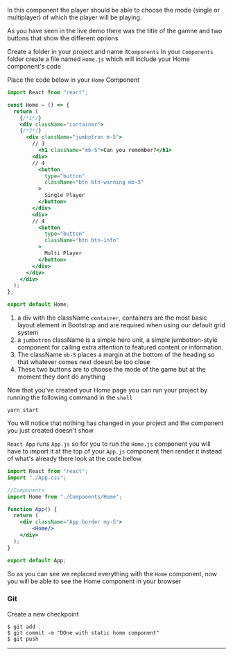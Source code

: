 In this component the player should be able to choose the mode (single or multiplayer) of which the player will be playing.

As you have seen in the live demo there was the title of the gamne and two buttons that show the different options

Create a folder in your project and name it`Components`
In your `Components` folder create a file named `Home.js` which will include your Home component's code

Place the code below in your `Home` Component

```jsx
import React from "react";

const Home = () => {
  return (
    {/*1*/}
    <div className="container">
    {/*2*/}
      <div className="jumbotron m-5">
        // 3
          <h1 className="mb-5">Can you remember?</h1>
        <div>
        // 4
          <button
            type="button"
            className="btn btn-warning mb-3"
          >
            Single Player
          </button>
        </div>
        <div>
        // 4
          <button
            type="button"
            className="btn btn-info"
          >
            Multi Player
          </button>
        </div>
      </div>
    </div>
  );
};

export default Home;
```

1.   a div with the className `container`, containers are the most basic layout element in Bootstrap and are required when using our default grid system
2.   a `jumbotron` className is a simple hero unit, a simple jumbotron-style component for calling extra attention to featured content or information.
3.   The className `mb-5` places a margin at the bottom of the heading so that whatever comes next doesnt be too close
4.   These two buttons are to choose the mode of the game but at the moment they dont do anything 

Now that you've created your Home page you can run your project by running the following command in the `shell`


```shell
yarn start
```

You will notice that nothing has changed in your project and the component you just created doesn't show

`React App` runs `App.js` so for you to run the `Home.js` component you will have to import it at the top of your `App.js` component then render it instead of what's already there 
look at the code bellow 

```jsx
import React from "react";
import "./App.css";

//Components
import Home from "./Components/Home";

function App() {
  return (
    <div className="App border my-5">
        <Home/>
    </div>
  );
}

export default App;

```

So as you can see we replaced everything with the `Home` component, now you will be able to see the Home component in your browser

### Git

Create a new checkpoint

```shell
$ git add .
$ git commit -m "DOne with static home component"
$ git push
```
___
